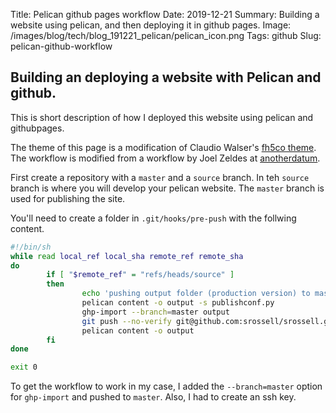 Title: Pelican github pages workflow
Date: 2019-12-21
Summary: Building a website using pelican, and then deploying it in github
pages.
Image: /images/blog/tech/blog_191221_pelican/pelican_icon.png
Tags: github
Slug: pelican-github-workflow

## Building an deploying a website with Pelican and github.

This is short description of how I deployed this website using pelican and
githubpages.

The theme of this page is a modification of Claudio Walser's [fh5co
theme](https://github.com/claudio-walser/pelican-fh5co-marble). The workflow is
modified from a workflow by Joel Zeldes at
[anotherdatum](http://anotherdatum.com/pelican-and-github-pages-workflow.html).

First create a repository with a `master` and a `source` branch. In teh
`source` branch is where you will develop your pelican website. The `master`
branch is used for publishing the site.

You'll need to create a folder in `.git/hooks/pre-push` with the follwing
content.

```bash
#!/bin/sh
while read local_ref local_sha remote_ref remote_sha
do
        if [ "$remote_ref" = "refs/heads/source" ]
        then
                echo 'pushing output folder (production version) to master...'
                pelican content -o output -s publishconf.py
                ghp-import --branch=master output
                git push --no-verify git@github.com:srossell/srossell.github.io.git master
                pelican content -o output
        fi
done

exit 0
```

To get the workflow to work in my case, I added the `--branch=master` option
for `ghp-import` and pushed to `master`. Also, I had to create an ssh key.


